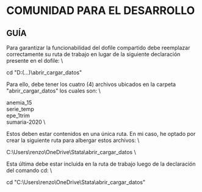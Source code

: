 # COMUNIDAD PARA EL DESARROLLO
## GUÍA

Para garantizar la funcionabilidad del dofile compartido debe reemplazar correctamente su ruta de trabajo en lugar
de la siguiente declaración presente en el dofile: \

cd "D:(...)\abrir_cargar_datos"

Para ello, debe tener los cuatro (4) archivos ubicados en la carpeta "abrir_cargar_datos" los cuales son: \

anemia_15 \
serie_temp \
epe_1trim \
sumaria-2020 \

Estos deben estar contenidos en una única ruta. En mi caso, he optado por crear la siguiente ruta para albergar estos
archivos: \

C:\Users\renzo\OneDrive\Stata\abrir_cargar_datos \

Esta última debe estar incluida en la ruta de trabajo luego de la declaración del comando cd: \

cd "C:\Users\renzo\OneDrive\Stata\abrir_cargar_datos"                     

